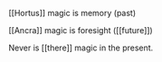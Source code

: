 [[Hortus]] magic is memory (past)  
  
[[Ancra]] magic is foresight ([[future]])  
  
Never is [[there]] magic in the present. 